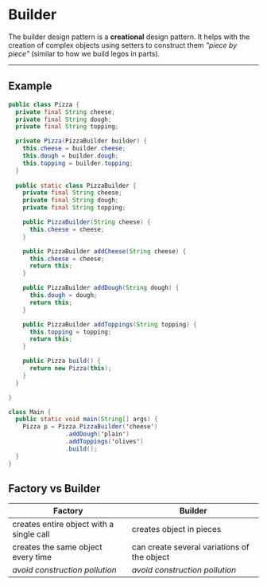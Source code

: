 # Builder

The builder design pattern is a __creational__ design pattern. It helps with the creation of complex objects using setters to construct them *"piece by piece"* (similar to how we build legos in parts).

---

## Example

``` Java
public class Pizza {
  private final String cheese;
  private final String dough;
  private final String topping;

  private Pizza(PizzaBuilder builder) {
    this.cheese = builder.cheese;
    this.dough = builder.dough;
    this.topping = builder.topping;
  }
  
  public static class PizzaBuilder {  
    private final String cheese;
    private final String dough;
    private final String topping;

    public PizzaBuilder(String cheese) {
      this.cheese = cheese;
    }

    public PizzaBuilder addCheese(String cheese) {
      this.cheese = cheese;
      return this;
    }

    public PizzaBuilder addDough(String dough) {
      this.dough = dough;
      return this;
    }

    public PizzaBuilder addToppings(String topping) {
      this.topping = topping;
      return this;
    }

    public Pizza build() {
      return new Pizza(this);
    }
  }

}

class Main {
  public static void main(String[] args) {
    Pizza p = Pizza.PizzaBuilder('cheese')
                .addDough('plain')
                .addToppings('olives')
                .build();
  }
}
```

## Factory vs Builder

|  Factory | Builder |
|  ------- | ------- |
|  creates entire object with a single call | creates object in pieces |
|  creates the same object every time | can create several variations of the object |
|  *avoid construction pollution* | *avoid construction pollution* |
